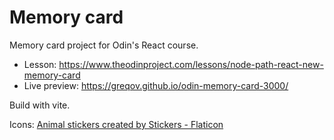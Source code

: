 #  Memory card

Memory card project for Odin's React course.

- Lesson: https://www.theodinproject.com/lessons/node-path-react-new-memory-card
- Live preview: https://greqov.github.io/odin-memory-card-3000/

Build with vite.

Icons: <a href="https://www.flaticon.com/free-stickers/animal" title="animal stickers">Animal stickers created by Stickers - Flaticon</a>
